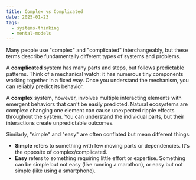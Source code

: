 ```yaml
---
title: Complex vs Complicated
date: 2025-01-23
tags:
  - systems-thinking
  - mental-models
---
```


Many people use "complex" and "complicated" interchangeably, but these terms describe fundamentally different types of systems and problems.

A **complicated** system has many parts and steps, but follows predictable patterns. Think of a mechanical watch: it has numerous tiny components working together in a fixed way. Once you understand the mechanism, you can reliably predict its behavior.

A **complex** system, however, involves multiple interacting elements with emergent behaviors that can't be easily predicted. Natural ecosystems are complex: changing one element can cause unexpected ripple effects throughout the system. You can understand the individual parts, but their interactions create unpredictable outcomes.

Similarly, "simple" and "easy" are often conflated but mean different things:

- **Simple** refers to something with few moving parts or dependencies. It's the opposite of complex/complicated.
- **Easy** refers to something requiring little effort or expertise. Something can be simple but not easy (like running a marathon), or easy but not simple (like using a smartphone).
